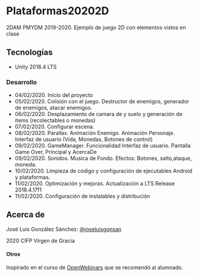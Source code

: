 # Plataformas20202D
2DAM PMYDM 2019-2020. Ejemplo de juego 2D con elementos vistos en clase

## Tecnologías
* Unity 2018.4 LTS

### Desarrollo
* 04/02/2020. Inicio del proyecto
* 05/02/2020. Colisión con el juego. Destructor de enemigos, generador de enemigos, atacar enemigos.
* 06/02/2020. Desplazamiento de camara de y suelo y generación de items (recolectables o monedas)
* 07/02/2020. Configurar escena.
* 08/02/2020. Parallax. Animación Enemigo. Animación Personaje. Interfaz de usuario (Vida, Monedas, Botones de control)
* 09/02/2020. GameManager. Funcionalidad Interfaz de usuario. Pantalla Game Over, Principal y AcercaDe
* 09/02/2020. Sonidos. Musica de Fondo. Efectos: Botones, salto,ataque, moneda.
* 10/02/2020. Limpieza de código y configuración de ejecutables Android y plataformas.
* 11/02/2020. Optimización y mejoras. Actualización a LTS Release 2018.4.17f1
* 11/02/2020. Configuración de instalables y distribución


## Acerca de
José Luis González Sánchez: [@joseluisgonsan](https://twitter.com/joseluisgonsan)

2020 CIFP Virgen de Gracia

#### Otros
Inspirado en el curso de [OpenWebinars](https://openwebinars.net/cursos/unity-videojuegos-2d/) que se recomendó al alumnado.
